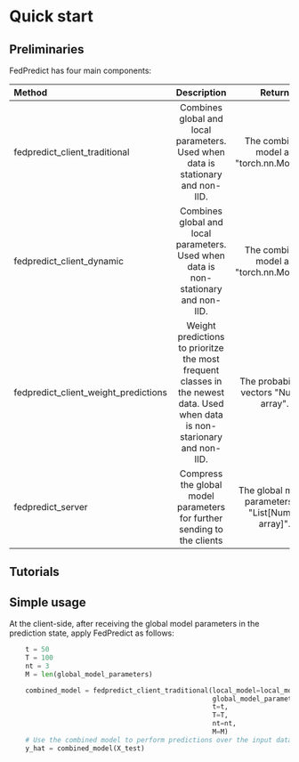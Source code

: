 # Quick start

## Preliminaries

FedPredict has four main components:

| Method | Description |                       Return                        |   Location   |
| :- | :-: |:---------------------------------------------------:|:------------:|
| fedpredict_client_traditional | Combines global and local parameters. Used when data is stationary and non-IID. |      The combined model as "torch.nn.Module".       | Client-side. |
| fedpredict_client_dynamic | Combines global and local parameters. Used when data is non-stationary and non-IID. |      The combined model as "torch.nn.Module".       | Client-side. |
| fedpredict_client_weight_predictions | Weight predictions to prioritze the most frequent classes in the newest data. Used when data is non-starionary and non-IID. |      The probabilities vectors "Numpy array".       | Client-side. |
| fedpredict_server | Compress the global model parameters for further sending to the clients | The global model parameters as "List[Numpy array]". | Server-side |

## Tutorials

## Simple usage


At the client-side, after receiving the global model parameters in the prediction state, apply FedPredict as follows:
```python
    t = 50
    T = 100
    nt = 3
    M = len(global_model_parameters)

    combined_model = fedpredict_client_traditional(local_model=local_model, 
                                                   global_model_parameters=global_model_parameters,
                                                   t=t, 
                                                   T=T, 
                                                   nt=nt,
                                                   M=M)
    # Use the combined model to perform predictions over the input data
    y_hat = combined_model(X_test)
```




